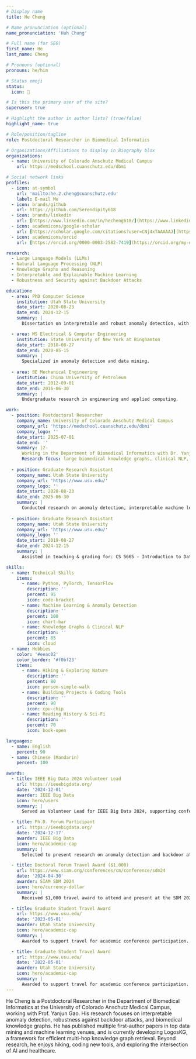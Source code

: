 ```yaml
---
# Display name
title: He Cheng

# Name pronunciation (optional)
name_pronunciation: 'Huh Chung'

# Full name (for SEO)
first_name: He
last_name: Cheng

# Pronouns (optional)
pronouns: he/him

# Status emoji
status:
  icon: 🚀

# Is this the primary user of the site?
superuser: true

# Highlight the author in author lists? (true/false)
highlight_name: true

# Role/position/tagline
role: Postdoctoral Researcher in Biomedical Informatics

# Organizations/Affiliations to display in Biography blox
organizations:
  - name: University of Colorado Anschutz Medical Campus
    url: https://medschool.cuanschutz.edu/dbmi

# Social network links
profiles:
  - icon: at-symbol
    url: 'mailto:he.2.cheng@cuanschutz.edu'
    label: E-mail Me
  - icon: brands/github
    url: https://github.com/Serendipity618
  - icon: brands/linkedin
    url: [https://www.linkedin.com/in/hecheng618/](https://www.linkedin.com/in/he-cheng-b49b71183/)
  - icon: academicons/google-scholar
    url: [https://scholar.google.com/citations?user=CNj4xTAAAAAJ](https://scholar.google.com/citations?user=zqYwQ5UAAAAJ&hl=en)
  - icon: academicons/orcid
    url: [https://orcid.org/0000-0003-2582-7419](https://orcid.org/my-orcid?orcid=0009-0009-6901-3778)

research:
  - Large Language Models (LLMs)
  - Natural Language Processing (NLP)
  - Knowledge Graphs and Reasoning
  - Interpretable and Explainable Machine Learning
  - Robustness and Security against Backdoor Attacks

education:
  - area: PhD Computer Science
    institution: Utah State University
    date_start: 2020-08-23
    date_end: 2024-12-15
    summary: |
      Dissertation on interpretable and robust anomaly detection, with emphasis on model transparency and security against backdoor attacks. Supervised by Dr. Shuhan Yuan.

  - area: MS Electrical & Computer Engineering
    institution: State University of New York at Binghamton
    date_start: 2018-08-27
    date_end: 2020-05-15
    summary: |
      Specialized in anomaly detection and data mining.
    
  - area: BE Mechanical Engineering
    institution: China University of Petroleum
    date_start: 2012-09-01
    date_end: 2016-06-30
    summary: |
      Undergraduate research in engineering and applied computing.

work:
  - position: Postdoctoral Researcher
    company_name: University of Colorado Anschutz Medical Campus
    company_url: 'https://medschool.cuanschutz.edu/dbmi'
    company_logo: ''
    date_start: 2025-07-01
    date_end: ''
    summary: |2-
      Working in the Department of Biomedical Informatics with Dr. Yanjun Gao.
      Research focus: large biomedical knowledge graphs, clinical NLP, and LLM reasoning.
    
  - position: Graduate Research Assistant
    company_name: Utah State University
    company_url: 'https://www.usu.edu/'
    company_logo: ''
    date_start: 2020-08-23
    date_end: 2025-06-30
    summary: |
      Conducted research on anomaly detection, interpretable machine learning, and robustness against backdoor attacks. Published multiple papers in ECML PKDD, PAKDD, IJCNN, IEEE Big Data, etc.
    
  - position: Graduate Research Assistant
    company_name: Utah State University
    company_url: 'https://www.usu.edu/'
    company_logo: ''
    date_start: 2019-08-27
    date_end: 2024-12-15
    summary: |
      Assisted in teaching & grading for: CS 5665 - Introduction to Data Science, CS 5080 / CS 6665 - Data Mining

skills:
  - name: Technical Skills
    items:
      - name: Python, PyTorch, TensorFlow
        description: ''
        percent: 95
        icon: code-bracket
      - name: Machine Learning & Anomaly Detection
        description: ''
        percent: 100
        icon: chart-bar
      - name: Knowledge Graphs & Clinical NLP
        description: ''
        percent: 85
        icon: cloud
  - name: Hobbies
    color: '#eeac02'
    color_border: '#f0bf23'
    items:
      - name: Hiking & Exploring Nature
        description: ''
        percent: 80
        icon: person-simple-walk
      - name: Building Projects & Coding Tools
        description: ''
        percent: 90
        icon: cpu-chip
      - name: Reading History & Sci-Fi
        description: ''
        percent: 70
        icon: book-open

languages:
  - name: English
    percent: 90
  - name: Chinese (Mandarin)
    percent: 100

awards:
  - title: IEEE Big Data 2024 Volunteer Lead
    url: https://ieeebigdata.org/
    date: '2024-12-01'
    awarder: IEEE Big Data
    icon: hero/users
    summary: |
      Served as Volunteer Lead for IEEE Big Data 2024, supporting conference organization and logistics.

  - title: Ph.D. Forum Participant
    url: https://ieeebigdata.org/
    date: '2024-12-17'
    awarder: IEEE Big Data
    icon: hero/academic-cap
    summary: |
      Selected to present research on anomaly detection and backdoor attacks at the IEEE Big Data Ph.D. Forum.

  - title: Doctoral Forum Travel Award ($1,000)
    url: https://www.siam.org/conferences/cm/conference/sdm24
    date: '2024-04-30'
    awarder: SIAM SDM 2024
    icon: hero/currency-dollar
    summary: |
      Received $1,000 travel award to attend and present at the SDM 2024 Doctoral Forum.

  - title: Graduate Student Travel Award
    url: https://www.usu.edu/
    date: '2023-05-01'
    awarder: Utah State University
    icon: hero/academic-cap
    summary: |
      Awarded to support travel for academic conference participation.

  - title: Graduate Student Travel Award
    url: https://www.usu.edu/
    date: '2022-05-01'
    awarder: Utah State University
    icon: hero/academic-cap
    summary: |
      Awarded to support travel for academic conference participation.
---
```


He Cheng is a Postdoctoral Researcher in the Department of Biomedical Informatics at the University of Colorado Anschutz Medical Campus, working with Prof. Yanjun Gao. His research focuses on interpretable anomaly detection, robustness against backdoor attacks, and biomedical knowledge graphs. He has published multiple first-author papers in top data mining and machine learning venues, and is currently developing LogosKG, a framework for efficient multi-hop knowledge graph retrieval. Beyond research, he enjoys hiking, coding new tools, and exploring the intersection of AI and healthcare.
